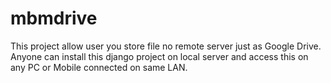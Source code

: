 # mbmdrive

This project allow user you store file no remote server just as Google Drive.
Anyone can install this django project on local server and access this on any PC or Mobile connected on same LAN.
